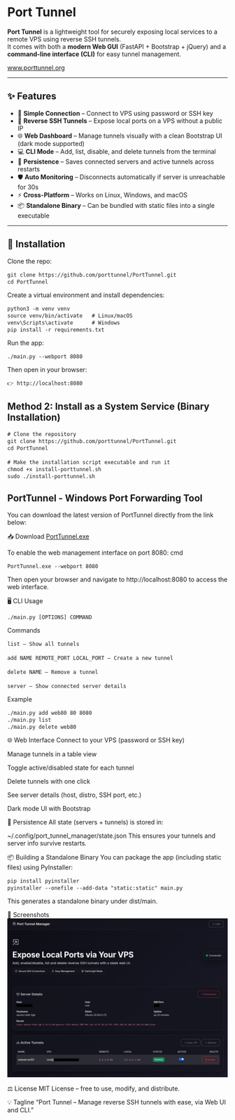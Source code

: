 # Port Tunnel

**Port Tunnel** is a lightweight tool for securely exposing local services to a remote VPS using reverse SSH tunnels.  
It comes with both a **modern Web GUI** (FastAPI + Bootstrap + jQuery) and a **command-line interface (CLI)** for easy tunnel management.

www.porttunnel.org

---

## ✨ Features

- 🔑 **Simple Connection** – Connect to VPS using password or SSH key  
- 🔄 **Reverse SSH Tunnels** – Expose local ports on a VPS without a public IP  
- 🌐 **Web Dashboard** – Manage tunnels visually with a clean Bootstrap UI (dark mode supported)  
- 💻 **CLI Mode** – Add, list, disable, and delete tunnels from the terminal  
- 💾 **Persistence** – Saves connected servers and active tunnels across restarts  
- 🛡 **Auto Monitoring** – Disconnects automatically if server is unreachable for 30s  
- ⚡ **Cross-Platform** – Works on Linux, Windows, and macOS  
- 📦 **Standalone Binary** – Can be bundled with static files into a single executable  

---

## 🚀 Installation

Clone the repo:
```
git clone https://github.com/porttunnel/PortTunnel.git
cd PortTunnel
```
Create a virtual environment and install dependencies:

```
python3 -m venv venv
source venv/bin/activate   # Linux/macOS
venv\Scripts\activate      # Windows
pip install -r requirements.txt
```
Run the app:
```
./main.py --webport 8080
```
Then open in your browser:
```
👉 http://localhost:8080
```



## Method 2: Install as a System Service (Binary Installation)
```
# Clone the repository
git clone https://github.com/porttunnel/PortTunnel.git
cd PortTunnel

# Make the installation script executable and run it
chmod +x install-porttunnel.sh
sudo ./install-porttunnel.sh
```

## PortTunnel - Windows Port Forwarding Tool

You can download the latest version of PortTunnel directly from the link below:

📥 Download <a href="https://github.com/porttunnel/PortTunnel/raw/refs/heads/main/dist/PortTunnel.exe" target="_blank">PortTunnel.exe</a>

To enable the web management interface on port 8080:
cmd

```
PortTunnel.exe --webport 8080
```

Then open your browser and navigate to http://localhost:8080 to access the web interface.

🖥 CLI Usage
```
./main.py [OPTIONS] COMMAND
```
Commands
```
list – Show all tunnels

add NAME REMOTE_PORT LOCAL_PORT – Create a new tunnel

delete NAME – Remove a tunnel

server – Show connected server details
```

Example
```
./main.py add web80 80 8080
./main.py list
./main.py delete web80
```

🌐 Web Interface
Connect to your VPS (password or SSH key)

Manage tunnels in a table view

Toggle active/disabled state for each tunnel

Delete tunnels with one click

See server details (host, distro, SSH port, etc.)

Dark mode UI with Bootstrap

🔧 Persistence
All state (servers + tunnels) is stored in:


~/.config/port_tunnel_manager/state.json
This ensures your tunnels and server info survive restarts.

📦 Building a Standalone Binary
You can package the app (including static files) using PyInstaller:
```
pip install pyinstaller
pyinstaller --onefile --add-data "static:static" main.py
```
This generates a standalone binary under dist/main.

📸 Screenshots
![Preview](preview.jpg)

⚖️ License
MIT License – free to use, modify, and distribute.

💡 Tagline
“Port Tunnel – Manage reverse SSH tunnels with ease, via Web UI and CLI.”




